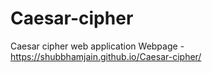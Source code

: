 # Caesar-cipher
Caesar cipher web application
Webpage - https://shubbhamjain.github.io/Caesar-cipher/
